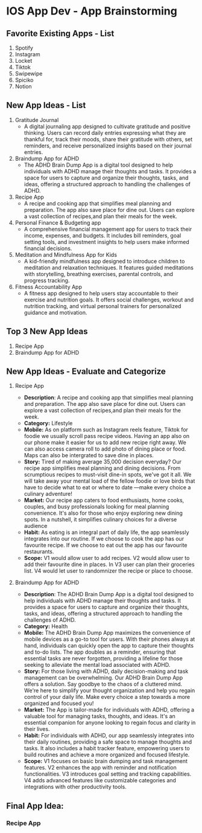 IOS App Dev - App Brainstorming 
===

## Favorite Existing Apps - List
1. Spotify
2. Instagram
3. Locket
4. Tiktok
5. Swipewipe
6. Spiciko
7. Notion

## New App Ideas - List
1. Gratitude Journal 
   * A digital journaling app designed to cultivate gratitude and positive thinking. Users can record daily entries expressing what they are thankful for, track their moods, share their gratitude with others, set reminders, and receive personalized insights based on their journal entries.
3. Braindump App for ADHD
   * The ADHD Brain Dump App is a digital tool designed to help individuals with ADHD manage their thoughts and tasks. It provides a space for users to capture and organize their thoughts, tasks, and ideas, offering a structured approach to handling the challenges of ADHD.
5. Recipe App
   * A recipe and cooking app that simplifies meal planning and preparation. The app also save place for dine out. Users can explore a vast collection of recipes,and plan their meals for the week.
7. Personal Finance & Budgeting app
   * A comprehensive financial management app for users to track their income, expenses, and budgets. It includes bill reminders, goal setting tools, and investment insights to help users make informed financial decisions.
9. Meditation and Mindfulness App for Kids
   * A kid-friendly mindfulness app designed to introduce children to meditation and relaxation techniques. It features guided meditations with storytelling, breathing exercises, parental controls, and progress tracking.
11.  Fitness Accountability App
     * A fitness app designed to help users stay accountable to their exercise and nutrition goals. It offers social challenges, workout and nutrition tracking, and virtual personal trainers for personalized guidance and motivation.

## Top 3 New App Ideas
1. Recipe App
2. Braindump App for ADHD

## New App Ideas - Evaluate and Categorize
1. Recipe App
   - **Description**: A recipe and cooking app that simplifies meal planning and preparation. The app also save place for dine out. Users can explore a vast collection of recipes,and plan their meals for the week.
   - **Category:** Lifestyle 
   - **Mobile:** As on platform such as Instagram reels feature, Tiktok for foodie we usually scroll pass recipe videos. Having an app also on our phone make it easier for us to add new recipe right away. We can also access camera roll to add photo of dining place or food. Maps can also be intergrated to save dine in places.
   - **Story:** Tired of making average 35,000 decision everyday? Our recipe app simplifies meal planning and dining decisions. From scrumptious recipes to must-visit dine-in spots, we've got it all. We will take away your mental load of the fellow foodie or love birds that have to decide what to eat or where to date —make every choice a culinary adventure!
   - **Market:** Our recipe app caters to food enthusiasts, home cooks, couples, and busy professionals looking for meal planning convenience. It's also for those who enjoy exploring new dining spots. In a nutshell, it simplifies culinary choices for a diverse audience
   - **Habit:** As eating is an integral part of daily life, the app seamlessly integrates into our routine. If we choose to cook the app has our favourite recipe. If we choose to eat out the app has our favourite restaurants. 
   - **Scope:** V1 would allow user to add recipes. V2 would allow user to add their favourite dine in places. In V3 user can plan their groceries list. V4 would let user to randomnizer the recipe or place to choose.

2. Braindump App for ADHD
   - **Description**: The ADHD Brain Dump App is a digital tool designed to help individuals with ADHD manage their thoughts and tasks. It provides a space for users to capture and organize their thoughts, tasks, and ideas, offering a structured approach to handling the challenges of ADHD. 
   - **Category:** Health
   - **Mobile:** The ADHD Brain Dump App maximizes the convenience of mobile devices as a go-to tool for users. With their phones always at hand, individuals can quickly open the app to capture their thoughts and to-do lists. The app doubles as a reminder, ensuring that essential tasks are never forgotten, providing a lifeline for those seeking to alleviate the mental load associated with ADHD.
   - **Story:** For those living with ADHD, daily decision-making and task management can be overwhelming. Our ADHD Brain Dump App offers a solution. Say goodbye to the chaos of a cluttered mind. We're here to simplify your thought organization and help you regain control of your daily life. Make every choice a step towards a more organized and focused you!
   - **Market:** The App is tailor-made for individuals with ADHD, offering a valuable tool for managing tasks, thoughts, and ideas. It's an essential companion for anyone looking to regain focus and clarity in their lives.
   - **Habit:** For individuals with ADHD, our app seamlessly integrates into their daily routines, providing a safe space to manage thoughts and tasks. It also includes a habit tracker feature, empowering users to build routines and achieve a more organized and focused lifestyle. 
   - **Scope:** V1 focuses on basic brain dumping and task management features. V2 enhances the app with reminder and notification functionalities. V3 introduces goal setting and tracking capabilities. V4 adds advanced features like customizable categories and integrations with other productivity tools.

## Final App Idea: 
### Recipe App